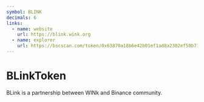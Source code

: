 ```yaml
---
symbol: BLINK
decimals: 6
links:
  - name: website
    url: https://blink.wink.org
  - name: explorer
    url: https://bscscan.com/token/0x63870a18b6e42b01ef1ad8a2302ef50b7132054f
---
```


# BLinkToken

BLink is a partnership between WINk and Binance community.
